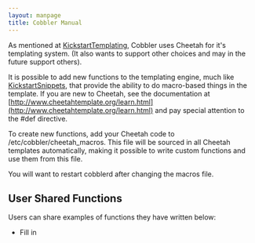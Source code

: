```yaml
---
layout: manpage
title: Cobbler Manual
---
```

As mentioned at [KickstartTemplating](/cobbler/wiki/KickstartTemplating), Cobbler
uses Cheetah for it's templating system.  (It also wants to support other choices
and may in the future support others).

It is possible to add new functions to the templating engine, much
like [KickstartSnippets](/cobbler/wiki/KickstartSnippets), that
provide the ability to do macro-based things in the template. If
you are new to Cheetah, see the documentation at
[http://www.cheetahtemplate.org/learn.html](http://www.cheetahtemplate.org/learn.html)
and pay special attention to the \#def directive.

To create new functions, add your Cheetah code to
/etc/cobbler/cheetah\_macros. This file will be sourced in all
Cheetah templates automatically, making it possible to write custom
functions and use them from this file.

You will want to restart cobblerd after changing the macros file.

## User Shared Functions

Users can share examples of functions they have written below:

-   Fill in

